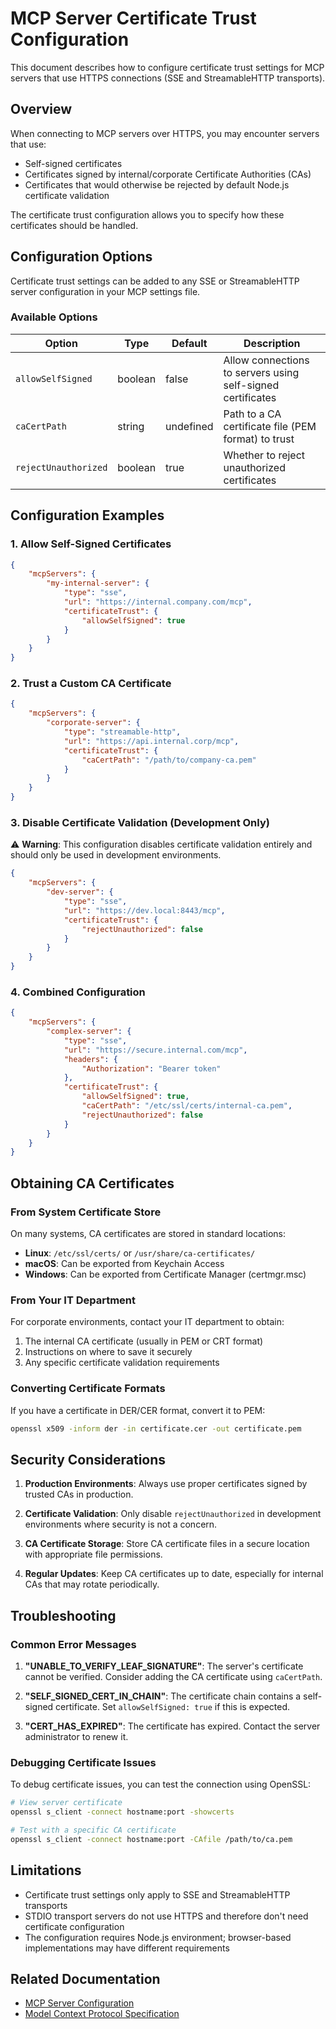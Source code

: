 # MCP Server Certificate Trust Configuration

This document describes how to configure certificate trust settings for MCP servers that use HTTPS connections (SSE and StreamableHTTP transports).

## Overview

When connecting to MCP servers over HTTPS, you may encounter servers that use:

- Self-signed certificates
- Certificates signed by internal/corporate Certificate Authorities (CAs)
- Certificates that would otherwise be rejected by default Node.js certificate validation

The certificate trust configuration allows you to specify how these certificates should be handled.

## Configuration Options

Certificate trust settings can be added to any SSE or StreamableHTTP server configuration in your MCP settings file.

### Available Options

| Option               | Type    | Default   | Description                                                 |
| -------------------- | ------- | --------- | ----------------------------------------------------------- |
| `allowSelfSigned`    | boolean | false     | Allow connections to servers using self-signed certificates |
| `caCertPath`         | string  | undefined | Path to a CA certificate file (PEM format) to trust         |
| `rejectUnauthorized` | boolean | true      | Whether to reject unauthorized certificates                 |

## Configuration Examples

### 1. Allow Self-Signed Certificates

```json
{
	"mcpServers": {
		"my-internal-server": {
			"type": "sse",
			"url": "https://internal.company.com/mcp",
			"certificateTrust": {
				"allowSelfSigned": true
			}
		}
	}
}
```

### 2. Trust a Custom CA Certificate

```json
{
	"mcpServers": {
		"corporate-server": {
			"type": "streamable-http",
			"url": "https://api.internal.corp/mcp",
			"certificateTrust": {
				"caCertPath": "/path/to/company-ca.pem"
			}
		}
	}
}
```

### 3. Disable Certificate Validation (Development Only)

⚠️ **Warning**: This configuration disables certificate validation entirely and should only be used in development environments.

```json
{
	"mcpServers": {
		"dev-server": {
			"type": "sse",
			"url": "https://dev.local:8443/mcp",
			"certificateTrust": {
				"rejectUnauthorized": false
			}
		}
	}
}
```

### 4. Combined Configuration

```json
{
	"mcpServers": {
		"complex-server": {
			"type": "sse",
			"url": "https://secure.internal.com/mcp",
			"headers": {
				"Authorization": "Bearer token"
			},
			"certificateTrust": {
				"allowSelfSigned": true,
				"caCertPath": "/etc/ssl/certs/internal-ca.pem",
				"rejectUnauthorized": false
			}
		}
	}
}
```

## Obtaining CA Certificates

### From System Certificate Store

On many systems, CA certificates are stored in standard locations:

- **Linux**: `/etc/ssl/certs/` or `/usr/share/ca-certificates/`
- **macOS**: Can be exported from Keychain Access
- **Windows**: Can be exported from Certificate Manager (certmgr.msc)

### From Your IT Department

For corporate environments, contact your IT department to obtain:

1. The internal CA certificate (usually in PEM or CRT format)
2. Instructions on where to save it securely
3. Any specific certificate validation requirements

### Converting Certificate Formats

If you have a certificate in DER/CER format, convert it to PEM:

```bash
openssl x509 -inform der -in certificate.cer -out certificate.pem
```

## Security Considerations

1. **Production Environments**: Always use proper certificates signed by trusted CAs in production.

2. **Certificate Validation**: Only disable `rejectUnauthorized` in development environments where security is not a concern.

3. **CA Certificate Storage**: Store CA certificate files in a secure location with appropriate file permissions.

4. **Regular Updates**: Keep CA certificates up to date, especially for internal CAs that may rotate periodically.

## Troubleshooting

### Common Error Messages

1. **"UNABLE_TO_VERIFY_LEAF_SIGNATURE"**: The server's certificate cannot be verified. Consider adding the CA certificate using `caCertPath`.

2. **"SELF_SIGNED_CERT_IN_CHAIN"**: The certificate chain contains a self-signed certificate. Set `allowSelfSigned: true` if this is expected.

3. **"CERT_HAS_EXPIRED"**: The certificate has expired. Contact the server administrator to renew it.

### Debugging Certificate Issues

To debug certificate issues, you can test the connection using OpenSSL:

```bash
# View server certificate
openssl s_client -connect hostname:port -showcerts

# Test with a specific CA certificate
openssl s_client -connect hostname:port -CAfile /path/to/ca.pem
```

## Limitations

- Certificate trust settings only apply to SSE and StreamableHTTP transports
- STDIO transport servers do not use HTTPS and therefore don't need certificate configuration
- The configuration requires Node.js environment; browser-based implementations may have different requirements

## Related Documentation

- [MCP Server Configuration](./mcp-servers.md)
- [Model Context Protocol Specification](https://modelcontextprotocol.io)
